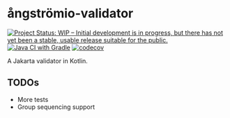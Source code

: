 # ångströmio-validator

[![Project Status: WIP – Initial development is in progress, but there has not yet been a stable, usable release suitable for the public.](https://www.repostatus.org/badges/latest/wip.svg)](https://www.repostatus.org/#wip)
[![Java CI with Gradle](https://github.com/angstromio/angstromio-validator/actions/workflows/gradle.yml/badge.svg)](https://github.com/angstromio/angstromio-validator/actions/workflows/gradle.yml)
[![codecov](https://codecov.io/gh/angstromio/angstromio-validator/graph/badge.svg?token=ucU5A07APY)](https://codecov.io/gh/angstromio/angstromio-validator)

A Jakarta validator in Kotlin.


## TODOs
- More tests
- Group sequencing support
